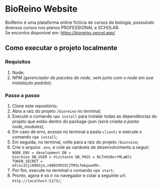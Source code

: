 # BioReino Website
BioReino é uma plataforma online fictícia de cursos de biologia, possuindo diversos cursos nos planos PROFESSIONAL e SCHOLAR.
<br>
Se encontra disponível em: https://bioreino.vercel.app/

## Como executar o projeto localmente
### Requisitos
1. Node;
2. NPM *(gerenciador de pacotes do node, vem junto com o node em sua instalação padrão)*;

### Passo a passo

1. Clone este repositório;
2. Abra a raiz do projeto <code>/bioreino</code> no terminal;
3. Execute o comando <code>npm install</code> para instalar todas as dependências do projeto que estão dentro do package-json *(será criada a pasta node_modules)*;
4. Em caso de erro, acesse no terminal a pasta <code>client/</code> e execute o comando <code>npm install</code>;
5. Em seguida, no terminal, volte para a raiz do projeto <code>/bioreino</code>;
6. Crie o arquivo <code>.env</code>, e cole as variáveis de desenvolvimento a seguir: <br>
<code>NODE_ENV = development
DB = bioreino
DB_USER = Visitante
DB_PASS = NLTnH30orrMLaW7z
TOKEN_SECRET = mfcoi32jc8903jm,v90835MJVCJTM3cfmkpowVM<.</code>
7. Por fim, execute no terminal o comando <code>npm start</code>;
8. Pronto, agora é só ir no navegador e colar a seguinte url: <code>http://localhost:5173/</code>;
